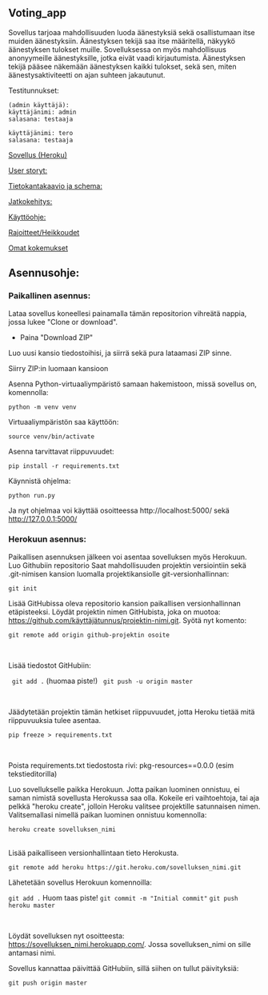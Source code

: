 ## Voting_app

Sovellus tarjoaa mahdollisuuden luoda äänestyksiä sekä osallistumaan itse muiden äänestyksiin. Äänestyksen tekijä saa itse määritellä, näkyykö äänestyksen tulokset muille. 
Sovelluksessa on myös mahdollisuus anonyymeille äänestyksille, jotka eivät vaadi kirjautumista. Äänestyksen tekijä pääsee näkemään äänestyksen kaikki tulokset, sekä sen, miten äänestysaktiviteetti on ajan suhteen jakautunut.

Testitunnukset:

    
    (admin käyttäjä):
    käyttäjänimi: admin
    salasana: testaaja
    
    käyttäjänimi: tero
    salasana: testaaja

    
[Sovellus (Heroku)](https://tsoha-voting-app.herokuapp.com/)

[User storyt:](https://github.com/johannaval/voting_app/blob/master/dokumentaatio/user_stories.md)

[Tietokantakaavio ja schema:](https://github.com/johannaval/voting_app/blob/master/dokumentaatio/Tietokantakaavio%26Schema.md)

[Jatkokehitys:](https://github.com/johannaval/voting_app/blob/master/dokumentaatio/Jatkokehitys.md)

[Käyttöohje:](https://github.com/johannaval/voting_app/blob/master/dokumentaatio/K%C3%A4ytt%C3%B6ohje.md)

[Rajoitteet/Heikkoudet](https://github.com/johannaval/voting_app/blob/master/dokumentaatio/SovelluksenRajoitteet.md)

[Omat kokemukset](https://github.com/johannaval/voting_app/blob/master/dokumentaatio/OmatKokemukset.md)


## Asennusohje:

### Paikallinen asennus:

Lataa sovellus koneellesi painamalla tämän repositorion vihreätä nappia, jossa lukee "Clone or download".

- Paina "Download ZIP"

Luo uusi kansio tiedostoihisi, ja siirrä sekä pura lataamasi ZIP sinne.

Siirry ZIP:in luomaan kansioon 

Asenna Python-virtuaaliympäristö samaan hakemistoon, missä sovellus on, komennolla:

``` python -m venv venv ```

Virtuaaliympäristön saa käyttöön:

``` source venv/bin/activate ```


Asenna tarvittavat riippuvuudet:

``` pip install -r requirements.txt ```


Käynnistä ohjelma:

``` python run.py ```


Ja nyt ohjelmaa voi käyttää osoitteessa http://localhost:5000/ sekä http://127.0.0.1:5000/

### Herokuun asennus:

Paikallisen asennuksen jälkeen voi asentaa sovelluksen myös Herokuun.
Luo Githubiin repositorio
Saat mahdollisuuden projektin versiointiin sekä .git-nimisen kansion luomalla projektikansiolle git-versionhallinnan:

``` git init ``` 
<br>

Lisää GitHubissa oleva repositorio kansion paikallisen versionhallinnan etäpisteeksi. Löydät projektin nimen GitHubista, joka on muotoa: https://github.com/käyttäjätunnus/projektin-nimi.git. Syötä nyt komento:

```git remote add origin github-projektin osoite ``` 

<br>

Lisää tiedostot GitHubiin:

``` git add .``` (huomaa piste!)
``` git push -u origin master```

<br>

Jäädytetään projektin tämän hetkiset riippuvuudet, jotta Heroku tietää mitä riippuvuuksia tulee asentaa.  

```pip freeze > requirements.txt ```

<br>

Poista requirements.txt tiedostosta rivi: pkg-resources==0.0.0 (esim tekstieditorilla)
<br>

Luo sovellukselle paikka Herokuun. Jotta paikan luominen onnistuu, ei saman nimistä sovellusta Herokussa saa olla.
Kokeile eri vaihtoehtoja, tai aja pelkkä "heroku create", jolloin Heroku valitsee projektille satunnaisen nimen.
Valitsemallasi nimellä paikan luominen onnistuu komennolla: 

```heroku create sovelluksen_nimi ```  
<br>

Lisää paikalliseen versionhallintaan tieto Herokusta.

```git remote add heroku https://git.heroku.com/sovelluksen_nimi.git```
<br>

Lähetetään sovellus Herokuun komennoilla:

```git add .``` Huom taas piste!
```git commit -m "Initial commit"```
```git push heroku master```

<br>

Löydät sovelluksen nyt osoitteesta: https://sovelluksen_nimi.herokuapp.com/. Jossa sovelluksen_nimi on sille antamasi nimi.
<br>

Sovellus kannattaa päivittää GitHubiin, sillä  siihen on tullut päivityksiä: 

```git push origin master```
<br>


